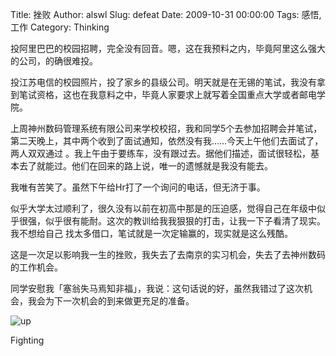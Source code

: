 Title: 挫败
Author: alswl
Slug: defeat
Date: 2009-10-31 00:00:00
Tags: 感悟, 工作
Category: Thinking

投阿里巴巴的校园招聘，完全没有回音。嗯，这在我预料之内，毕竟阿里这么强大的公司，的确很难投。

投江苏电信的校园照片，投了家乡的县级公司。明天就是在无锡的笔试，我没有拿到笔试资格，这也在我意料之中，毕竟人家要求上就写着全国重点大学或者邮电学院。

上周神州数码管理系统有限公司来学校校招，我和同学5个去参加招聘会并笔试，第二天晚上，其中两个收到了面试通知，依然没有我……今天上午他们去面试了，两人双双通过
。我上午由于要练车，没有跟过去。据他们描述，面试很轻松，基本去了就能过。他们在回来的路上说，唯一的遗憾就是我没有能去。

我唯有苦笑了。虽然下午给Hr打了一个询问的电话，但无济于事。

似乎大学太过顺利了，很久没有以前在初高中那是的压迫感，觉得自己在年级中似乎很强，似乎很有能耐。这次的教训给我我狠狠的打击，让我一下子看清了现实。我不想给自己
找太多借口，笔试就是一次定输赢的，现实就是这么残酷。

这是一次足以影响我一生的挫败，我失去了去南京的实习机会，失去了去神州数码的工作机会。

同学安慰我「塞翁失马焉知非福」，我说：这句话说的好，虽然我错过了这次机会，我会为下一次机会的到来做更充足的准备。

![up](http://upload.log4d.com/upload_dropbox/200910/up.jpg)

Fighting

